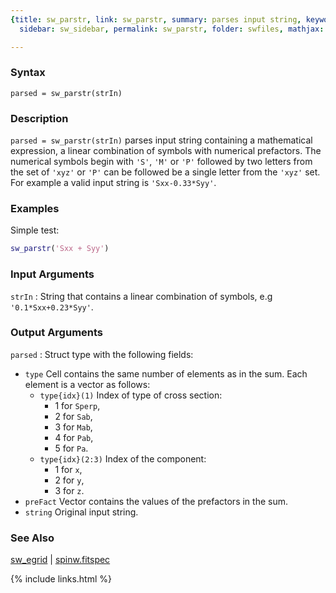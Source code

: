 ```yaml
---
{title: sw_parstr, link: sw_parstr, summary: parses input string, keywords: sample,
  sidebar: sw_sidebar, permalink: sw_parstr, folder: swfiles, mathjax: 'true'}

---
```

 
### Syntax
 
`parsed = sw_parstr(strIn)`
 
### Description
 
`parsed = sw_parstr(strIn)` parses input string containing a mathematical
expression, a linear combination of symbols with numerical prefactors.
The numerical symbols begin with `'S'`, `'M'` or `'P'` followed by two
letters from the set of `'xyz'` or `'P'` can be followed be a single
letter from the `'xyz'` set. For example a valid input string is
`'Sxx-0.33*Syy'`.
 
### Examples
 
Simple test:
```matlab
sw_parstr('Sxx + Syy')
```
 
### Input Arguments
 
`strIn`
: String that contains a linear combination of symbols, e.g
  `'0.1*Sxx+0.23*Syy'`.
 
### Output Arguments
 
`parsed`
: Struct type with the following fields:
  * `type`    Cell contains the same number of elements as in the sum. Each element
              is a vector as follows:
    * `type{idx}(1)`    Index of type of cross section:
      * 1 for `Sperp`,
      * 2 for `Sab`,
      * 3 for `Mab`,
      * 4 for `Pab`,
      * 5 for  `Pa`.
    * `type{idx}(2:3)`  Index of the component:
      * 1 for `x`,
      * 2 for `y`,
      * 3 for `z`.
  * `preFact` Vector contains the values of the prefactors in the sum.
  * `string`  Original input string.
 
### See Also
 
[sw_egrid](sw_egrid) \| [spinw.fitspec](spinw_fitspec)

{% include links.html %}
